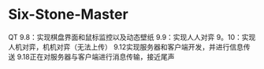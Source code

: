 # Six-Stone-Master
QT
9.8：实现棋盘界面和鼠标监控以及动态壁纸
9.9：实现人人对弈
9。10：实现人机对弈，机机对弈（无法上传）
9.12实现服务器和客户端开发，并进行信息传送
9.18正在对服务器与客户端进行消息传输，接近尾声

